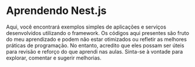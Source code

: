 # Aprendendo Nest.js
Aqui, você encontrará exemplos simples de aplicações e serviços desenvolvidos utilizando o framework. Os códigos aqui presentes são fruto do meu aprendizado e podem não estar otimizados ou refletir as melhores práticas de programação. No entanto, acredito que eles possam ser úteis para revisão e reforço do que aprendi nas aulas. Sinta-se à vontade para explorar, comentar e sugerir melhorias.

